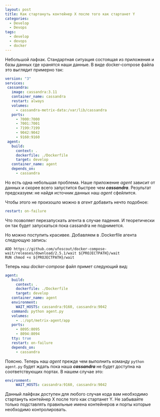 ```yaml
---
layout: post
title: Как стартануть контейнер X после того как стартанет Y
categories:
  - Develop
  - Devops
tags:
  - develop
  - devops
  - docker
---
```


Небольшой лафхак. Стандартная ситуация состоящая из приложения и базы данных где хранятся наши данные. В виде docker-compose файла это выглядит примерно так:

```yaml
version: "3"
services:
 cassandra:
   image: cassandra:3.11
   container_name: cassandra
   restart: always
   volumes:
     - cassandra-metrix-data:/var/lib/cassandra
   ports:
     - 7000:7000
     - 7001:7001
     - 7199:7199
     - 9042:9042
     - 9160:9160
 agent:
   build:
     context: .
     dockerfile: ./Dockerfile
     target: develop
   container_name: agent
   depends_on:
     - cassandra
```

Но есть одна небольшая проблема. Наше приложение *agent* зависит от данных и скорее всего запустится быстрее чем ***cassandra***. Результат предсказуем: не найдя источник данных наш *agent* сфейлится.

Чтобы этого не произошло можно в *агент* добавить нечто подобное:

```yaml
restart: on-failure
```

Что позволяет перезапускать агента в случае падения. И теоретически он так будет запускаться пока cassandra не поднимется.

Но можно поступить красивее. Добавляем в .Dockerfile агента следующую запись:

```docker
ADD https://github.com/ufoscout/docker-compose-wait/releases/download/2.5.1/wait ${PROJECTPATH}/wait
RUN chmod +x ${PROJECTPATH}/wait
```

Теперь наш *docker-compose* файл примет следующий вид:

```yaml
agent:
   build:
     context: .
     dockerfile: ./Dockerfile
     target: develop
   container_name: agent
   environment:
     WAIT_HOSTS: cassandra:9160, cassandra:9042
   command: python agent.py
   volumes:
     - .:/opt/metrix-agent/app
   ports:
     - 8095:8095
     - 8094:8094
   tty: true
   restart: on-failure
   depends_on:
     - cassandra
```

Поясню. Теперь наш *agent* прежде чем выполнить команду ```python agent.py``` будет ждать пока наша ***cassandra*** не будет доступна на соответствующих портах. В нашем случае это:

```yaml
environment:
     WAIT_HOSTS: cassandra:9160, cassandra:9042
```

Данный лайфхак доступен для любого случая кода вам необходимо стартануть контейнер X после того как стартанет Y. Не забывайте только подставлять правильные имена контейнеров и порты которые необходимо контролировать.